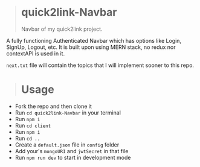 > # quick2link-Navbar
>
> Navbar of my quick2link project.

A fully functioning Authenticated Navbar which has options like Login, SignUp, Logout, etc.
It is built upon using MERN stack, no redux nor contextAPI is used in it.

`next.txt` file will contain the topics that I will implement sooner to this repo.

> # Usage

- Fork the repo and then clone it
- Run `cd quick2link-Navbar` in your terminal
- Run `npm i`
- Run `cd client`
- Run `npm i`
- Run `cd ..`
- Create a `default.json` file in `config` folder
- Add your's `mongoURI` and `jwtSecret` in that file
- Run `npm run dev` to start in development mode
